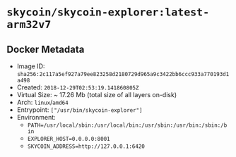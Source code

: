 # `skycoin/skycoin-explorer:latest-arm32v7`

## Docker Metadata

- Image ID: `sha256:2c117a5ef927a79ee823258d2180729d965a9c3422bb6ccc933a770193d1a498`
- Created: `2018-12-29T02:53:19.141860805Z`
- Virtual Size: ~ 17.26 Mb
    (total size of all layers on-disk)
- Arch: `linux`/`amd64`
- Entrypoint: `["/usr/bin/skycoin-explorer"]`
- Environment:
    - `PATH=/usr/local/sbin:/usr/local/bin:/usr/sbin:/usr/bin:/sbin:/bin`
    - `EXPLORER_HOST=0.0.0.0:8001`
    - `SKYCOIN_ADDRESS=http://127.0.0.1:6420`

